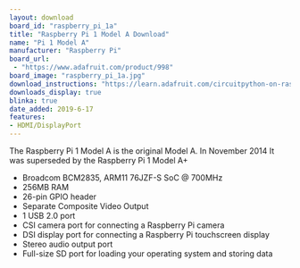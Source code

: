 ```yaml
---
layout: download
board_id: "raspberry_pi_1a"
title: "Raspberry Pi 1 Model A Download"
name: "Pi 1 Model A"
manufacturer: "Raspberry Pi"
board_url:
 - "https://www.adafruit.com/product/998"
board_image: "raspberry_pi_1a.jpg"
download_instructions: "https://learn.adafruit.com/circuitpython-on-raspberrypi-linux/installing-circuitpython-on-raspberry-pi"
downloads_display: true
blinka: true
date_added: 2019-6-17
features:
- HDMI/DisplayPort
---
```


The Raspberry Pi 1 Model A is the original Model A.  In November 2014 It was superseded by the Raspberry Pi 1 Model A+

- Broadcom BCM2835, ARM11 76JZF-S SoC @ 700MHz
- 256MB RAM
- 26-pin GPIO header
- Separate Composite Video Output
- 1 USB 2.0 port
- CSI camera port for connecting a Raspberry Pi camera
- DSI display port for connecting a Raspberry Pi touchscreen display
- Stereo audio output port
- Full-size SD port for loading your operating system and storing data
